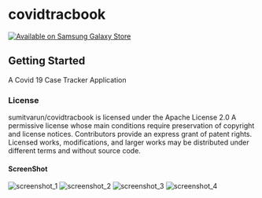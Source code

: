 # covidtracbook

<a href="https://galaxy.store/Co123vid"><img src="https://img.samsungapps.com/seller/images/badges/galaxyStore/png_big/GalaxyStore_English.png?ver=1599637432000" alt="Available on Samsung Galaxy Store" style="max-width: 100%; height: auto;"></a>



## Getting Started
A Covid 19 Case Tracker Application
### License

sumitvarun/covidtracbook is licensed under the
Apache License 2.0
A permissive license whose main conditions require preservation of copyright and license notices. Contributors provide an express grant of patent rights. Licensed works, modifications, and larger works may be distributed under different terms and without source code.

#### ScreenShot
![screenshot_1](https://user-images.githubusercontent.com/52107131/93002685-50cfa700-f556-11ea-9fec-5cce288f8aef.png)
![screenshot_2](https://user-images.githubusercontent.com/52107131/93002693-5f1dc300-f556-11ea-82ac-035024b7139d.png)
![screenshot_3](https://user-images.githubusercontent.com/52107131/93002698-6349e080-f556-11ea-9dc8-b80e9f890e45.png)
![screenshot_4](https://user-images.githubusercontent.com/52107131/93002701-6775fe00-f556-11ea-8654-28485e68b056.png)




